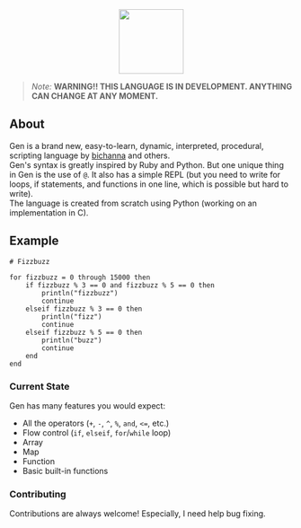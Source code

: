<link rel="icon" href="https://user-images.githubusercontent.com/60306074/148671204-b759cf4b-dada-483b-80f5-7bc24efc49e5.png">

<div align="center">
    <img width="115px" src="https://user-images.githubusercontent.com/60306074/148671204-b759cf4b-dada-483b-80f5-7bc24efc49e5.png">
</div>

> *Note:* **WARNING!! THIS LANGUAGE IS IN DEVELOPMENT. ANYTHING CAN CHANGE AT ANY MOMENT.**

## About
Gen is a brand new, easy-to-learn, dynamic, interpreted, procedural, scripting language by [bichanna](https://github.com/bichanna) and others.<br>
Gen's syntax is greatly inspired by Ruby and Python. But one unique thing in Gen is the use of `@`. It also has a simple REPL (but you need to write for loops, if statements, and functions in one line, which is possible but hard to write).<br>
The language is created from scratch using Python (working on an implementation in C).


## Example
```
# Fizzbuzz

for fizzbuzz = 0 through 15000 then
	if fizzbuzz % 3 == 0 and fizzbuzz % 5 == 0 then
		println("fizzbuzz")
		continue
	elseif fizzbuzz % 3 == 0 then
		println("fizz")
		continue
	elseif fizzbuzz % 5 == 0 then
		println("buzz")
		continue
	end
end
```


### Current State
Gen has many features you would expect:
 - All the operators (`+`, `-`, `^`, `%`, `and`, `<=`, etc.)
 - Flow control (`if`, `elseif`, `for`/`while` loop)
 - Array
 - Map
 - Function
 - Basic built-in functions


### Contributing
Contributions are always welcome! Especially, I need help bug fixing.
